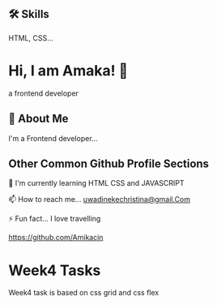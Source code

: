 
## 🛠 Skills
HTML, CSS...


# Hi, I am Amaka! 👋
a frontend developer

## 🚀 About Me
I'm a Frontend developer...


## Other Common Github Profile Sections


🧠 I'm currently learning HTML CSS and JAVASCRIPT


📫 How to reach me... uwadinekechristina@gmail.Com


⚡️ Fun fact... I love travelling


https://github.com/Amikacin
# Week4 Tasks

Week4 task is based on css grid and css flex



